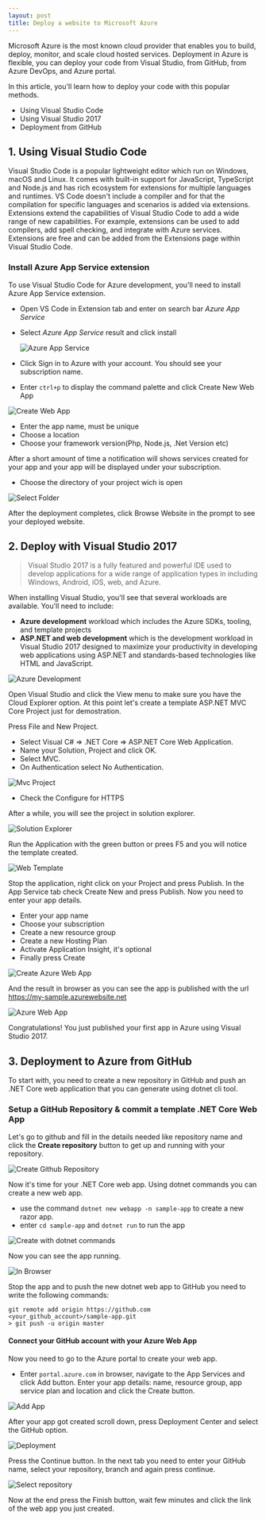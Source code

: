 ```yaml
---
layout: post
title: Deploy a website to Microsoft Azure
---
```


Microsoft Azure is the most known cloud provider that enables you to build, deploy, monitor, and scale cloud hosted services. Deployment in Azure is flexible, you can deploy your code from Visual Studio, from GitHub, from Azure DevOps, and Azure portal. 

In this article, you'll learn how to deploy your code with this popular methods.

- Using Visual Studio Code
- Using Visual Studio 2017
- Deployment from GitHub

## 1. Using Visual Studio Code

Visual Studio Code is a popular lightweight editor which run on Windows, macOS and Linux. It comes with built-in support for JavaScript, TypeScript and Node.js and has rich ecosystem for extensions for multiple languages and runtimes. VS Code doesn't include a compiler and for that the compilation for specific languages and scenarios is added via extensions.
Extensions extend the capabilities of Visual Studio Code to add a wide range of new capabilities. For example, extensions can be used to add compilers, add spell checking, and integrate with Azure services.
Extensions are free and can be added from the Extensions page within Visual Studio Code. 

### Install Azure App Service extension

To use Visual Studio Code for Azure development, you'll need to install  Azure App Service extension.

- Open VS Code in Extension tab and enter on search bar *Azure App Service* 
- Select *Azure App Service* result and click install

   ![Azure App Service](/images/SecondPost/VSExtension.png)

- Click Sign in to Azure with your account. You should see your subscription name.
- Enter `ctrl+p` to display the command palette and click Create New Web App

 ![Create Web App](/images/SecondPost/CreateWebApp.png)

- Enter the app name, must be unique
- Choose a location 
- Choose your framework version(Php, Node.js, .Net Version etc)

After a short amount of time a notification will shows services created for your app and your app will be displayed under your subscription. 
- Choose the directory of your project wich is open

 ![Select Folder](/images/SecondPost/SelectFolder.png)

After the deployment completes, click Browse Website in the prompt to see your deployed website.

## 2. Deploy with Visual Studio 2017

>Visual Studio 2017 is a fully featured and powerful IDE used to develop applications for a wide range of application types in including Windows, Android, iOS, web, and Azure.

When installing Visual Studio, you'll see that several workloads are available. You'll need to include: 
- **Azure development** workload which includes the Azure SDKs, tooling, and template projects
- **ASP.NET and web development** which is the development workload in Visual Studio 2017 designed to maximize your productivity in developing web applications using ASP.NET and standards-based technologies like HTML and JavaScript.

![Azure Development](/images/SecondPost/select-azure-workload.png)

Open Visual Studio and click the View menu to make sure you have the Cloud Explorer option.
At this point let's create a template ASP.NET MVC Core Project just for demostration. 

Press File and New Project.

- Select Visual C# => .NET Core => ASP.NET Core Web Application.
- Name your Solution, Project and click OK.
- Select MVC.
- On Authentication select No Authentication.

![Mvc Project](/images/SecondPost/MvcProject.png)

- Check the Configure for HTTPS

After a while, you will see the project in solution explorer.

![Solution Explorer](/images/SecondPost/SolutionExplorer.png)

Run the Application with the green button or prees F5 and you will notice the template created.

![Web Template](/images/SecondPost/Template.png)

Stop the application, right click on your Project and press Publish.
In the App Service tab check Create New and press Publish. Now you need to enter your app details.
- Enter your app name
- Choose your subscription
- Create a new resource group
- Create a new Hosting Plan
- Activate Application Insight, it's optional
- Finally press Create

![Create Azure Web App](/images/SecondPost/CreateAzureWebApp.png)

And the result in browser as you can see the app is published with the url https://my-sample.azurewebsite.net

![Azure Web App](/images/SecondPost/AzureApp.png)

Congratulations! You just published your first app in Azure using Visual Studio 2017. 

## 3. Deployment to Azure from GitHub

To start with, you need to create a new repository in GitHub and push an .NET Core web application that you can generate using dotnet cli tool.

###  Setup a GitHub Repository & commit a template .NET Core Web App

Let's go to github and fill in the details needed like repository name and click the **Create repository** button to get up and running with your repository. 

![Create Github Repository](/images/SecondPost/Githubrepo.png)

Now it's time for your .NET Core web app. Using dotnet commands you can create a new web app.
- use the command `dotnet new webapp -n sample-app` to create a new razor app.
- enter `cd sample-app` and `dotnet run` to run the app 

![Create with dotnet commands](/images/SecondPost/DotnetCommands.png)

Now you can see the app running.

![In Browser](/images/SecondPost/InBrowser.png)

Stop the app and to push the new dotnet web app to GitHub you need to write the following commands:

```
git remote add origin https://github.com
<your_github_account>/sample-app.git
> git push -u origin master
```

#### Connect your GitHub account with your Azure Web App

Now you need to go to the Azure portal to create your web app.

- Enter `portal.azure.com` in browser, navigate to the App Services and click Add button. Enter your app details: name, resource group, app service plan and location and click the Create button.

![Add App](/images/SecondPost/AddApp.png)

After your app got created scroll down, press Deployment Center and select the GitHub option.

 ![Deployment](/images/SecondPost/Deployment.png)

 Press the Continue button. In the next tab you need to enter your GitHub name, select your repository, branch and again press continue.

![Select repository](/images/SecondPost/SelectRepository.png)

Now at the end press the Finish button, wait few minutes and click the link of the web app you just created.
